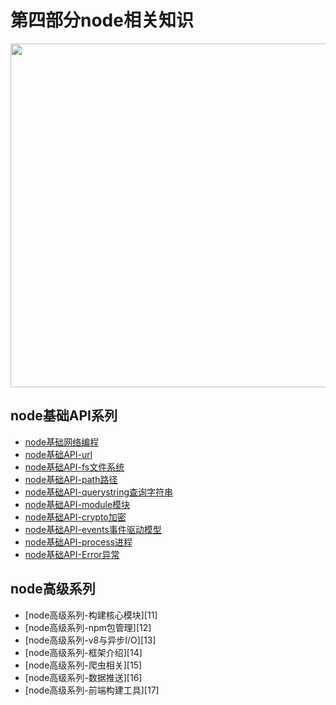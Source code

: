 # 第四部分node相关知识
 
<image src="https://github.com/MarsPen/-notes-summary/blob/master/images/node.png" width="550"></image>


## node基础API系列
* [node基础网络编程][1]
* [node基础API-url][2]
* [node基础API-fs文件系统][3]
* [node基础API-path路径][4]
* [node基础API-querystring查询字符串][5]
* [node基础API-module模块][6]
* [node基础API-crypto加密][7]
* [node基础API-events事件驱动模型][8]
* [node基础API-process进程][9]
* [node基础API-Error异常][10]


## node高级系列
* [node高级系列-构建核心模块][11]
* [node高级系列-npm包管理][12]
* [node高级系列-v8与异步I/O][13]
* [node高级系列-框架介绍][14] 
* [node高级系列-爬虫相关][15] 
* [node高级系列-数据推送][16] 
* [node高级系列-前端构建工具][17]


[1]: https://github.com/MarsPen/-notes-summary/blob/master/node/http.md
[2]: https://github.com/MarsPen/-notes-summary/blob/master/node/url.md
[3]: https://github.com/MarsPen/-notes-summary/blob/master/node/fs.md
[4]: https://github.com/MarsPen/-notes-summary/blob/master/node/path.md
[5]: https://github.com/MarsPen/-notes-summary/blob/master/node/querystring.md
[6]: https://github.com/MarsPen/-notes-summary/blob/master/node/module.md
[7]: https://github.com/MarsPen/-notes-summary/blob/master/node/crypto.md
[8]: https://github.com/MarsPen/-notes-summary/blob/master/node/event.md
[9]: https://github.com/MarsPen/-notes-summary/blob/master/node/process.md
[10]: https://github.com/MarsPen/-notes-summary/blob/master/node/error.md